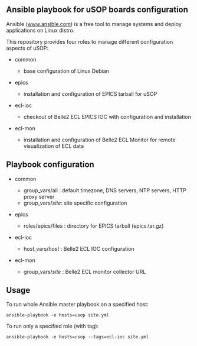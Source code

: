 ## Ansible playbook for uSOP boards configuration

Ansible (www.ansible.com) is a free tool to manage systems and deploy applications on Linux distro.

This repository provides four roles to manage different configuration aspects of uSOP:

* common
  * base configuration of Linux Debian

* epics
  * installation and configuration of EPICS tarball for uSOP

* ecl-ioc
  * checkout of Belle2 ECL EPICS IOC with configuration and installation

* ecl-mon
  * installation and configuration of Belle2 ECL Monitor for remote visualization of ECL data

## Playbook configuration

* common
  * group_vars/all   : default timezone, DNS servers, NTP servers, HTTP proxy server
  * group_vars/*site*: site specific configuration 

* epics
  * roles/epics/files : directory for EPICS tarball (epics.tar.gz)

* ecl-ioc
  * host_vars/*host* : Belle2 ECL IOC configuration

* ecl-mon
  * group_vars/*site* : Belle2 ECL monitor collector URL

## Usage

To run whole Ansible master playbook on a specified host:

`ansible-playbook -e hosts=usop site.yml`

To run only a specified role (with tag):

`ansible-playbook -e hosts=usop --tags=ecl-ioc site.yml`

